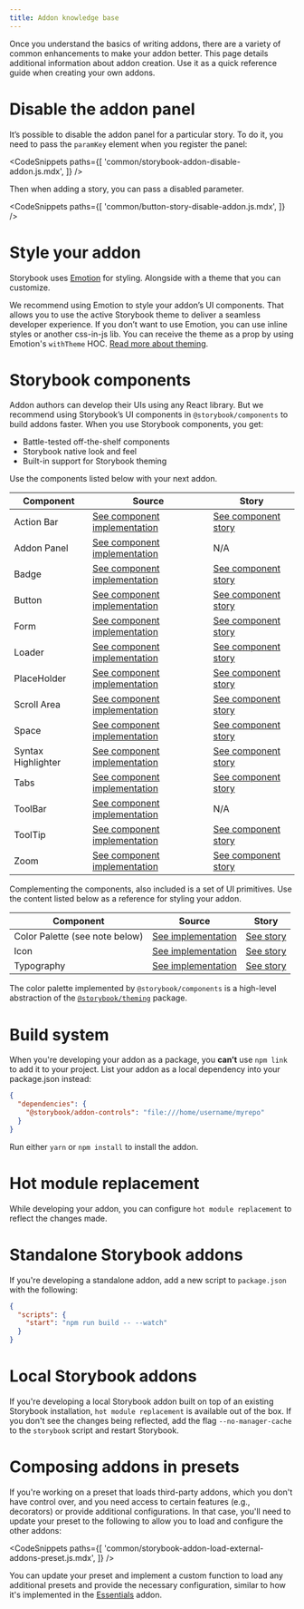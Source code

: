 ```yaml
---
title: Addon knowledge base
---
```


Once you understand the basics of writing addons, there are a variety of common enhancements to make your addon better. This page details additional information about addon creation. Use it as a quick reference guide when creating your own addons.

# Disable the addon panel

It’s possible to disable the addon panel for a particular story.
To do it, you need to pass the `paramKey` element when you register the panel:

<!-- prettier-ignore-start -->

<CodeSnippets
  paths={[
    'common/storybook-addon-disable-addon.js.mdx',
  ]}
/>

<!-- prettier-ignore-end -->

Then when adding a story, you can pass a disabled parameter.

<!-- prettier-ignore-start -->

<CodeSnippets
  paths={[
    'common/button-story-disable-addon.js.mdx',
  ]}
/>

<!-- prettier-ignore-end -->

# Style your addon

Storybook uses [Emotion](https://emotion.sh/docs/introduction) for styling. Alongside with a theme that you can customize.

We recommend using Emotion to style your addon’s UI components. That allows you to use the active Storybook theme to deliver a seamless developer experience.
If you don’t want to use Emotion, you can use inline styles or another css-in-js lib. You can receive the theme as a prop by using Emotion's `withTheme` HOC. [Read more about theming](../configure/theming.md).

# Storybook components

Addon authors can develop their UIs using any React library. But we recommend using Storybook’s UI components in `@storybook/components` to build addons faster. When you use Storybook components, you get:

- Battle-tested off-the-shelf components
- Storybook native look and feel
- Built-in support for Storybook theming

Use the components listed below with your next addon.

| Component          | Source                                                                                                                                              | Story                                                                                                                               |
| ------------------ | --------------------------------------------------------------------------------------------------------------------------------------------------- | ----------------------------------------------------------------------------------------------------------------------------------- |
| Action Bar         | [See component implementation](https://github.com/nslabspl/storybook/blob/dev/code/ui/components/src/ActionBar/ActionBar.tsx)                 | [See component story](https://5a375b97f4b14f0020b0cda3-wbeulgbetj.chromatic.com/?path=/story/basics-actionbar--single-item)         |
| Addon Panel        | [See component implementation](https://github.com/nslabspl/storybook/blob/dev/code/ui/components/src/addon-panel/addon-panel.tsx)             | N/A                                                                                                                                 |
| Badge              | [See component implementation](https://github.com/nslabspl/storybook/blob/dev/code/ui/components/src/Badge/Badge.tsx)                         | [See component story](https://5a375b97f4b14f0020b0cda3-wbeulgbetj.chromatic.com/?path=/story/basics-badge--all-badges)              |
| Button             | [See component implementation](https://github.com/nslabspl/storybook/blob/dev/code/ui/components/src/Button/Button.tsx)                       | [See component story](https://5a375b97f4b14f0020b0cda3-wbeulgbetj.chromatic.com/?path=/story/basics-button--all-buttons)            |
| Form               | [See component implementation](https://github.com/nslabspl/storybook/blob/dev/code/ui/components/src/form/index.tsx)                          | [See component story](https://5a375b97f4b14f0020b0cda3-wbeulgbetj.chromatic.com/?path=/story/basics-form-button--sizes)             |
| Loader             | [See component implementation](https://github.com/nslabspl/storybook/blob/dev/code/ui/components/src/Loader/Loader.tsx)                       | [See component story](https://5a375b97f4b14f0020b0cda3-wbeulgbetj.chromatic.com/?path=/story/basics-loader--progress-bar)           |
| PlaceHolder        | [See component implementation](https://github.com/nslabspl/storybook/blob/dev/code/ui/components/src/placeholder/placeholder.tsx)             | [See component story](https://5a375b97f4b14f0020b0cda3-wbeulgbetj.chromatic.com/?path=/story/basics-placeholder--single-child)      |
| Scroll Area        | [See component implementation](https://github.com/nslabspl/storybook/blob/dev/code/ui/components/src/ScrollArea/ScrollArea.tsx)               | [See component story](https://5a375b97f4b14f0020b0cda3-wbeulgbetj.chromatic.com/?path=/story/basics-scrollarea--vertical)           |
| Space              | [See component implementation](https://github.com/nslabspl/storybook/blob/dev/code/ui/components/src/spaced/Spaced.tsx)                       | [See component story](https://5a375b97f4b14f0020b0cda3-wbeulgbetj.chromatic.com/?path=/story/basics-spaced--row)                    |
| Syntax Highlighter | [See component implementation](https://github.com/nslabspl/storybook/blob/dev/code/ui/components/src/syntaxhighlighter/syntaxhighlighter.tsx) | [See component story](https://5a375b97f4b14f0020b0cda3-wbeulgbetj.chromatic.com/?path=/story/basics-syntaxhighlighter--bash)        |
| Tabs               | [See component implementation](https://github.com/nslabspl/storybook/blob/dev/code/ui/components/src/tabs/tabs.tsx)                           | [See component story](https://5a375b97f4b14f0020b0cda3-wbeulgbetj.chromatic.com/?path=/story/basics-tabs--stateful-static)          |
| ToolBar            | [See component implementation](https://github.com/nslabspl/storybook/blob/dev/code/ui/components/src/bar/bar.tsx)                             | N/A                                                                                                                                 |
| ToolTip            | [See component implementation](https://github.com/nslabspl/storybook/blob/dev/code/ui/components/src/tooltip/Tooltip.tsx)                     | [See component story](https://5a375b97f4b14f0020b0cda3-wbeulgbetj.chromatic.com/?path=/story/basics-tooltip-tooltip--basic-default) |
| Zoom               | [See component implementation](https://github.com/nslabspl/storybook/blob/dev/code/ui/components/src/Zoom/Zoom.tsx)                           | [See component story](https://5a375b97f4b14f0020b0cda3-wbeulgbetj.chromatic.com/?path=/story/basics-zoom--element-actual-size)      |

Complementing the components, also included is a set of UI primitives. Use the content listed below as a reference for styling your addon.

| Component                      | Source                                                                                                           | Story                                                                                                         |
| ------------------------------ | ---------------------------------------------------------------------------------------------------------------- | ------------------------------------------------------------------------------------------------------------- |
| Color Palette (see note below) | [See implementation](https://github.com/nslabspl/storybook/tree/dev/code/ui/components/src/Colors)         | [See story](https://5a375b97f4b14f0020b0cda3-wbeulgbetj.chromatic.com/?path=/story/basics-colorpalette--page) |
| Icon                           | [See implementation](https://github.com/nslabspl/storybook/blob/dev/code/ui/components/src/icon/icons.tsx) | [See story](https://5a375b97f4b14f0020b0cda3-wbeulgbetj.chromatic.com/?path=/story/basics-icon--labels)       |
| Typography                     | [See implementation](https://github.com/nslabspl/storybook/tree/dev/code/ui/components/src/typography)     | [See story](https://5a375b97f4b14f0020b0cda3-wbeulgbetj.chromatic.com/?path=/story/basics-typography--all)    |

<div class="aside">
The color palette implemented by <code>@storybook/components</code> is a high-level abstraction of the <a href="https://github.com/nslabspl/storybook/tree/next/code/lib/theming/src"><code>@storybook/theming</code></a> package.
</div>

# Build system

When you're developing your addon as a package, you **can’t** use `npm link` to add it to your project. List your addon as a local dependency into your package.json instead:

```json
{
  "dependencies": {
    "@storybook/addon-controls": "file:///home/username/myrepo"
  }
}
```

<div class="aside">
Run either <code>yarn</code> or <code>npm install</code> to install the addon.
</div>

# Hot module replacement

While developing your addon, you can configure `hot module replacement` to reflect the changes made.

# Standalone Storybook addons

If you're developing a standalone addon, add a new script to `package.json` with the following:

```json
{
  "scripts": {
    "start": "npm run build -- --watch"
  }
}
```

# Local Storybook addons

If you're developing a local Storybook addon built on top of an existing Storybook installation, `hot module replacement` is available out of the box.
If you don't see the changes being reflected, add the flag `--no-manager-cache` to the `storybook` script and restart Storybook.

# Composing addons in presets

If you're working on a preset that loads third-party addons, which you don't have control over, and you need access to certain features (e.g., decorators) or provide additional configurations. In that case, you'll need to update your preset to the following to allow you to load and configure the other addons:

<!-- prettier-ignore-start -->

<CodeSnippets
  paths={[
    'common/storybook-addon-load-external-addons-preset.js.mdx',
  ]}
/>

<!-- prettier-ignore-end -->

You can update your preset and implement a custom function to load any additional presets and provide the necessary configuration, similar to how it's implemented in the [Essentials](../../addons/essentials/src/index.ts) addon.
